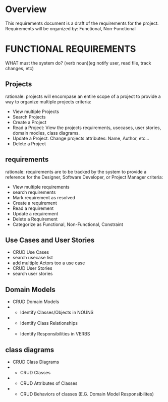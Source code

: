 # Overview

This requirements document is a draft of the requirements for the project. Requirements will be organized by: Functional, Non-Functional

# FUNCTIONAL REQUIREMENTS
WHAT must the system do? (verb noun)(eg notify user, read file, track changes, etc)

## Projects
rationale: projects will encompase an entire scope of a project to provide a way to organize multiple projects
criteria:
- View multiple Projects
- Search Projects
- Create a Project
- Read a Project: View the projects requirements, usecases, user stories, domain modles, class diagrams.
- Update a Project. Change projects attributes: Name, Author, etc...
- Delete a Project

## requirements
rationale: requirements are to be tracked by the system to provide a reference for the Designer, Software Developer, or Project Manager
criteria:
- View multiple requirements
- search requirements
- Mark requirement as resolved
- Create a requirement
- Read a requirement
- Update a requirement
- Delete a Requirement
- Categorize as Functional, Non-Functional, Constraint

## Use Cases and User Stories
- CRUD Use Cases
- search usecase list
- add multiple Actors too a use case
- CRUD User Stories
- search user stories

## Domain Models
- CRUD Domain Models
- - Identify Classes/Objects in NOUNS
- - Identify Class Relationships
- - Identify Responsibilities in VERBS

## class diagrams
- CRUD Class Diagrams
- - CRUD Classes
- - CRUD Attributes of Classes
- - CRUD Behaviors of classes (E.G. Domain Model Responsibilites)
